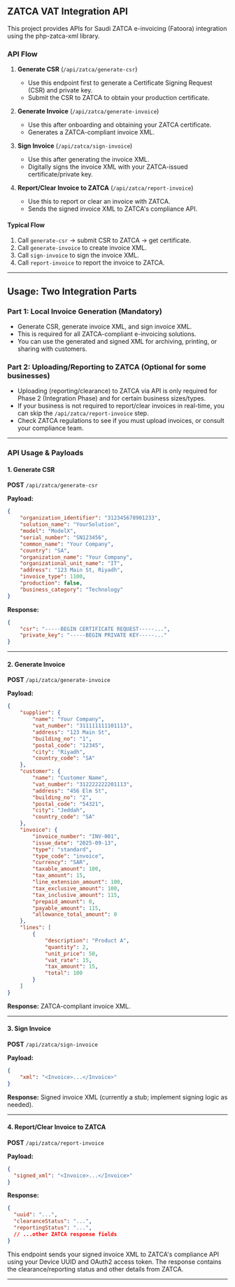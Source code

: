 
## ZATCA VAT Integration API

This project provides APIs for Saudi ZATCA e-invoicing (Fatoora) integration using the php-zatca-xml library.

### API Flow

1. **Generate CSR** (`/api/zatca/generate-csr`)
	 - Use this endpoint first to generate a Certificate Signing Request (CSR) and private key.
	 - Submit the CSR to ZATCA to obtain your production certificate.

2. **Generate Invoice** (`/api/zatca/generate-invoice`)
	 - Use this after onboarding and obtaining your ZATCA certificate.
	 - Generates a ZATCA-compliant invoice XML.

3. **Sign Invoice** (`/api/zatca/sign-invoice`)
	 - Use this after generating the invoice XML.
	 - Digitally signs the invoice XML with your ZATCA-issued certificate/private key.

4. **Report/Clear Invoice to ZATCA** (`/api/zatca/report-invoice`)
	 - Use this to report or clear an invoice with ZATCA.
	 - Sends the signed invoice XML to ZATCA's compliance API.

#### Typical Flow

1. Call `generate-csr` → submit CSR to ZATCA → get certificate.
2. Call `generate-invoice` to create invoice XML.
3. Call `sign-invoice` to sign the invoice XML.
4. Call `report-invoice` to report the invoice to ZATCA.

---

## Usage: Two Integration Parts

### Part 1: Local Invoice Generation (Mandatory)
- Generate CSR, generate invoice XML, and sign invoice XML.
- This is required for all ZATCA-compliant e-invoicing solutions.
- You can use the generated and signed XML for archiving, printing, or sharing with customers.

### Part 2: Uploading/Reporting to ZATCA (Optional for some businesses)
- Uploading (reporting/clearance) to ZATCA via API is only required for Phase 2 (Integration Phase) and for certain business sizes/types.
- If your business is not required to report/clear invoices in real-time, you can skip the `/api/zatca/report-invoice` step.
- Check ZATCA regulations to see if you must upload invoices, or consult your compliance team.

---

### API Usage & Payloads

#### 1. Generate CSR

**POST** `/api/zatca/generate-csr`

**Payload:**
```json
{
	"organization_identifier": "312345678901233",
	"solution_name": "YourSolution",
	"model": "ModelX",
	"serial_number": "SN123456",
	"common_name": "Your Company",
	"country": "SA",
	"organization_name": "Your Company",
	"organizational_unit_name": "IT",
	"address": "123 Main St, Riyadh",
	"invoice_type": 1100,
	"production": false,
	"business_category": "Technology"
}
```
**Response:**
```json
{
	"csr": "-----BEGIN CERTIFICATE REQUEST-----...",
	"private_key": "-----BEGIN PRIVATE KEY-----..."
}
```

---

#### 2. Generate Invoice

**POST** `/api/zatca/generate-invoice`

**Payload:**
```json
{
	"supplier": {
		"name": "Your Company",
		"vat_number": "311111111101113",
		"address": "123 Main St",
		"building_no": "1",
		"postal_code": "12345",
		"city": "Riyadh",
		"country_code": "SA"
	},
	"customer": {
		"name": "Customer Name",
		"vat_number": "312222222201113",
		"address": "456 Elm St",
		"building_no": "2",
		"postal_code": "54321",
		"city": "Jeddah",
		"country_code": "SA"
	},
	"invoice": {
		"invoice_number": "INV-001",
		"issue_date": "2025-09-13",
		"type": "standard",
		"type_code": "invoice",
		"currency": "SAR",
		"taxable_amount": 100,
		"tax_amount": 15,
		"line_extension_amount": 100,
		"tax_exclusive_amount": 100,
		"tax_inclusive_amount": 115,
		"prepaid_amount": 0,
		"payable_amount": 115,
		"allowance_total_amount": 0
	},
	"lines": [
		{
			"description": "Product A",
			"quantity": 2,
			"unit_price": 50,
			"vat_rate": 15,
			"tax_amount": 15,
			"total": 100
		}
	]
}
```
**Response:**
ZATCA-compliant invoice XML.

---

#### 3. Sign Invoice

**POST** `/api/zatca/sign-invoice`

**Payload:**
```json
{
	"xml": "<Invoice>...</Invoice>"
}
```
**Response:**
Signed invoice XML (currently a stub; implement signing logic as needed).

---

#### 4. Report/Clear Invoice to ZATCA

**POST** `/api/zatca/report-invoice`

**Payload:**
```json
{
  "signed_xml": "<Invoice>...</Invoice>"
}
```
**Response:**
```json
{
  "uuid": "...",
  "clearanceStatus": "...",
  "reportingStatus": "...",
  // ...other ZATCA response fields
}
```

This endpoint sends your signed invoice XML to ZATCA's compliance API using your Device UUID and OAuth2 access token. The response contains the clearance/reporting status and other details from ZATCA.

---



